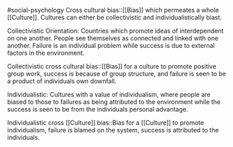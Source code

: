 #social-psychology 
Cross cultural bias::[[Bias]] which permeates a whole [[Culture]]. Cultures can either be collectivistic and individualistically biast.
<!--SR:!2023-11-08,4,272-->

Collectivistic Orientation: Countries which promote ideas of interdependent on one another. People see themselves as connected and linked with one another. Failure is an individual problem while success is due to external factors in the environment. 

Collectivistic cross cultural bias::[[Bias]] for a culture to promote positive group work, success is because of group structure, and failure is seen to be a product of individuals own downfall.
<!--SR:!2023-11-08,4,270-->

Individualistic: Cultures with a value of individualism, where people are biased to those to failures as being attributed to the environment while the success is seen to be from the individuals personal advantage.

Individualistic cross [[Culture]] bias::Bias for a [[Culture]] to promote individualism, failure is blamed on the system, success is attributed to the individuals.
<!--SR:!2023-11-08,4,272-->